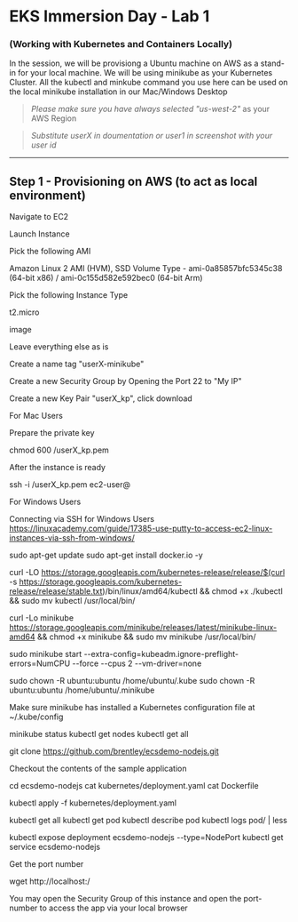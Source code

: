 
# EKS Immersion Day - Lab 1
### (Working with Kubernetes and Containers Locally)

In the session, we will be provisiong a Ubuntu machine on AWS as a stand-in for your local machine. We will be using minikube as your Kubernetes Cluster. All the kubectl and minkube command you use here can be used on the local minikube installation in our Mac/Windows Desktop


> *Please make sure you have always selected "us-west-2"* as your AWS Region

> *Substitute userX in doumentation or user1 in screenshot with your user id*

----
Step 1 - Provisioning on AWS (to act as local environment)
----


Navigate to EC2

Launch Instance

Pick the following AMI

Amazon Linux 2 AMI (HVM), SSD Volume Type - ami-0a85857bfc5345c38 (64-bit x86) / ami-0c155d582e592bec0 (64-bit Arm)



Pick the following Instance Type

t2.micro



image

Leave everything else as is

Create a name tag "userX-minikube"

Create a new Security Group by Opening the Port 22 to "My IP"

Create a new Key Pair "userX_kp", click download

For Mac Users

Prepare the private key

chmod 600 <PATH-TO-KEY>/userX_kp.pem 

After the instance is ready

ssh -i <PATH-TO-KEY>/userX_kp.pem ec2-user@<PUBLIC-IP>

For Windows Users

Connecting via SSH for Windows Users
https://linuxacademy.com/guide/17385-use-putty-to-access-ec2-linux-instances-via-ssh-from-windows/


sudo apt-get update 
sudo apt-get install docker.io -y

curl -LO https://storage.googleapis.com/kubernetes-release/release/$(curl -s https://storage.googleapis.com/kubernetes-release/release/stable.txt)/bin/linux/amd64/kubectl && chmod +x ./kubectl && sudo mv kubectl /usr/local/bin/

curl -Lo minikube https://storage.googleapis.com/minikube/releases/latest/minikube-linux-amd64 && chmod +x minikube && sudo mv minikube /usr/local/bin/


sudo minikube start --extra-config=kubeadm.ignore-preflight-errors=NumCPU --force --cpus 2 --vm-driver=none

sudo chown -R ubuntu:ubuntu /home/ubuntu/.kube
sudo chown -R ubuntu:ubuntu /home/ubuntu/.minikube

Make sure minikube has installed a Kubernetes configuration file at ~/.kube/config

minikube status
kubectl get nodes
kubectl get all

git clone https://github.com/brentley/ecsdemo-nodejs.git

Checkout the contents of the sample application

cd ecsdemo-nodejs
cat kubernetes/deployment.yaml 
cat Dockerfile


kubectl apply -f kubernetes/deployment.yaml


kubectl get all
kubectl get pod <pod-name>
kubectl describe pod  <pod-name>
kubectl logs pod/<pod-name> | less


kubectl expose deployment ecsdemo-nodejs --type=NodePort 
kubectl get service ecsdemo-nodejs

Get the port number

wget http://localhost:<port-number>/


You may open the Security Group of this instance and open the port-number
to access the app via your local browser


